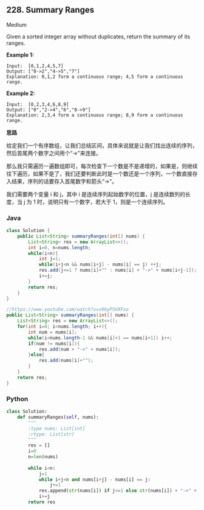 ## 228. Summary Ranges

Medium

Given a sorted integer array without duplicates, return the summary of its ranges.

**Example 1:**

```
Input:  [0,1,2,4,5,7]
Output: ["0->2","4->5","7"]
Explanation: 0,1,2 form a continuous range; 4,5 form a continuous range.
```

**Example 2:**

```
Input:  [0,2,3,4,6,8,9]
Output: ["0","2->4","6","8->9"]
Explanation: 2,3,4 form a continuous range; 8,9 form a continuous range.
```
**思路**

给定我们一个有序数组，让我们总结区间，具体来说就是让我们找出连续的序列，然后首尾两个数字之间用个“->"来连接。

那么我只需遍历一遍数组即可，每次检查下一个数是不是递增的，如果是，则继续往下遍历，如果不是了，我们还要判断此时是一个数还是一个序列，一个数直接存入结果，序列的话要存入首尾数字和箭头“->"。

我们需要两个变量 i 和 j，其中 i 是连续序列起始数字的位置，j 是连续数列的长度，当 j 为 1 时，说明只有一个数字，若大于 1，则是一个连续序列。

### Java

````java
class Solution {
    public List<String> summaryRanges(int[] nums) {
        List<String> res = new ArrayList<>();
        int i=0, n=nums.length;
        while(i<n){
            int j=1;
            while(i+j<n && nums[i+j] - nums[i] == j) ++j;
            res.add(j<=1 ? nums[i]+"" : nums[i] + "->" + nums[i+j-1]);
            i+=j;
        }
        return res;
    }
}

//https://www.youtube.com/watch?v=v9byPSVXFxo
public List<String> summaryRanges(int[] nums) {
    List<String> res = new ArrayList<>();
    for(int i=0; i<nums.length; i++){
        int num = nums[i];
        while(i<nums.length-1 && nums[i]+1 == nums[i+1]) i++;
        if(num != nums[i]){
            res.add(num + "->" + nums[i]);
        }else{
            res.add(nums[i]+"");
        }
    }
    return res;
}
````

### Python

````python
class Solution:
    def summaryRanges(self, nums):
        """
        :type nums: List[int]
        :rtype: List[str]
        """
        res = []
        i=0
        n=len(nums)
        
        while i<n:
            j=1
            while i+j<n and nums[i+j] - nums[i] == j:
                j+=1
            res.append(str(nums[i]) if j<=1 else str(nums[i]) + "->" + str(nums[i+j-1]))
            i+=j
        return res
````
